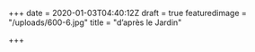 +++
date = 2020-01-03T04:40:12Z
draft = true
featuredimage = "/uploads/600-6.jpg"
title = "d’après le Jardin"

+++
